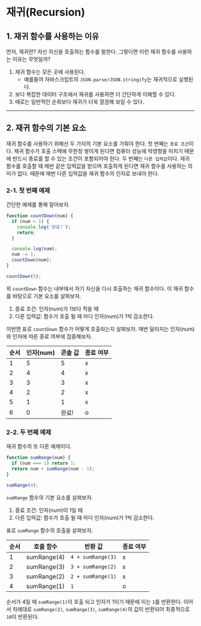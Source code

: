 # 재귀(Recursion)

## 1. 재귀 함수를 사용하는 이유

먼저, 재귀란? 자신 자신을 호출하는 함수를 말한다. 그렇다면 이런 재귀 함수를 사용하는 이유는 무엇일까?

1. 재귀 함수는 모든 곳에 사용된다.
   - 예를들어 자바스크립트의 `JSON.parse/JSON.stringify`는 재귀적으로 실행된다.
2. 보다 복잡한 데이터 구조에서 재귀를 사용하면 더 간단하게 이해할 수 있다.
3. 때로는 일반적인 순회보다 재귀가 더욱 깔끔해 보일 수 있다.

---

## 2. 재귀 함수의 기본 요소

재귀 함수를 사용하기 위해선 두 가지의 기본 요소를 가춰야 한다. 첫 번째는 `종료 조건`이다. 재귀 함수가 호출 스택에 무한정 쌓이게 된다면 컴퓨터 성능에 악영향을 미치기 때문에 반드시 종료를 할 수 있는 조건이 포함되어야 한다. 두 번째는 `다른 입력값`이다. 재귀 함수를 호출할 때 매번 같은 입력값을 받으며 호출하게 된다면 재귀 함수를 사용하는 의미가 없다. 때문에 매번 다른 입력값을 재귀 함수의 인자로 보내야 한다.

### 2-1. 첫 번째 예제

간단한 예제를 통해 알아보자.

```javascript
function countDown(num) {
  if (num < 1) {
    console.log('완료!');
    return;
  }

  console.log(num);
  num -= 1;
  countDown(num);
}

countDown(5);
```

위 `countDown` 함수는 내부에서 자기 자신을 다시 호출하는 재귀 함수이다. 이 재귀 함수를 바탕으로 기본 요소를 살펴보자.

1. 종료 조건: 인자(num)가 1보다 작을 때
2. 다른 입력값: 함수가 호출 될 때 마다 인자(num)가 1씩 감소한다.

이번엔 표로 `countDown` 함수가 어떻게 호출되는지 살펴보자. 매번 달라지는 인자(num)와 인자에 따른 종료 여부에 집중해보자.

| 순서 | 인자(num) | 콘솔 값 | 종료 여부 |
| ---- | --------- | ------- | --------- |
| 1    | 5         | 5       | x         |
| 2    | 4         | 4       | x         |
| 3    | 3         | 3       | x         |
| 4    | 2         | 2       | x         |
| 5    | 1         | 1       | x         |
| 6    | 0         | 완료!   | o         |

### 2-2. 두 번째 예제

재귀 함수의 또 다른 예제이다.

```javascript
function sumRange(num) {
  if (num === 1) return 1;
  return num + sumRange(num - 1);
}

sumRange(4);
```

`sumRange` 함수의 기본 요소를 살펴보자.

1. 종료 조건: 인자(num)이 1일 때
2. 다른 입력값: 함수가 호출 될 때 마다 인자(num)가 1씩 감소한다.

표로 `sumRange` 함수의 호출을 살펴보자.

| 순서 | 호출 함수   | 반환 값           | 종료 여부 |
| ---- | ----------- | ----------------- | --------- |
| 1    | sumRange(4) | `4 + sumRange(3)` | x         |
| 2    | sumRange(3) | `3 + sumRange(2)` | x         |
| 3    | sumRange(2) | `2 + sumRange(1)` | x         |
| 4    | sumRange(1) | `1`               | o         |

순서가 4일 때 `sumRange(1)`이 호출 되고 인자가 1이기 때문에 이는 `1`를 반환한다.
이어서 차례대로 `sumRange(2)`, `sumRange(3)`, `sumRange(4)`의 값이 반환되어 최종적으로 `10`이 반환된다.
